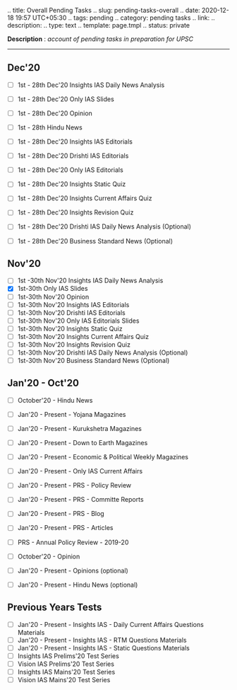 
.. title: Overall Pending Tasks
.. slug: pending-tasks-overall
.. date: 2020-12-18 19:57 UTC+05:30
.. tags: pending
.. category: pending tasks
.. link: 
.. description: 
.. type: text
.. template: page.tmpl
.. status: private

**Description** : *account of pending tasks in preparation for UPSC*

***
<!-- TEASER_END -->

## Dec'20
- [ ] 1st - 28th Dec'20 Insights IAS Daily News Analysis
- [ ] 1st - 28th Dec'20 Only IAS Slides
- [ ] 1st - 28th Dec'20 Opinion
- [ ] 1st - 28th Hindu News
- [ ] 1st - 28th Dec'20 Insights IAS Editorials
- [ ] 1st - 28th Dec'20 Drishti IAS Editorials
- [ ] 1st - 28th Dec'20 Only IAS Editorials
- [ ] 1st - 28th Dec'20 Insights Static Quiz
- [ ] 1st - 28th Dec'20 Insights Current Affairs Quiz
- [ ] 1st - 28th Dec'20 Insights Revision Quiz
- [ ] 1st - 28th Dec'20 Drishti IAS Daily News Analysis (Optional)
- [ ] 1st - 28th Dec'20 Business Standard News (Optional)


## Nov'20
- [ ] 1st -30th Nov'20 Insights IAS Daily News Analysis 
- [x] 1st-30th Only IAS Slides
- [ ] 1st-30th Nov'20 Opinion
- [ ] 1st-30th Nov'20 Insights IAS Editorials
- [ ] 1st-30th Nov'20 Drishti IAS Editorials
- [ ] 1st-30th Nov'20 Only IAS Editorials Slides
- [ ] 1st-30th Nov'20 Insights Static Quiz
- [ ] 1st-30th Nov'20 Insights Current Affairs Quiz
- [ ] 1st-30th Nov'20 Insights Revision Quiz
- [ ] 1st-30th Nov'20 Drishti IAS Daily News Analysis (Optional)
- [ ] 1st-30th Nov'20 Business Standard News (Optional)

## Jan'20 - Oct'20
- [ ] October'20 - Hindu News
- [ ] Jan'20 - Present - Yojana Magazines
- [ ] Jan'20 - Present - Kurukshetra Magazines
- [ ] Jan'20 - Present - Down to Earth Magazines
- [ ] Jan'20 - Present - Economic & Political Weekly Magazines 
- [ ] Jan'20 - Present - Only IAS Current Affairs 
- [ ] Jan'20 - Present - PRS - Policy Review
- [ ] Jan'20 - Present - PRS - Committe Reports
- [ ] Jan'20 - Present - PRS - Blog
- [ ] Jan'20 - Present - PRS - Articles
- [ ] PRS - Annual Policy Review - 2019-20
- [ ] October'20 - Opinion
- [ ] Jan'20 - Present - Opinions (optional)
- [ ] Jan'20 - Present - Hindu News (optional)


## Previous Years Tests
- [ ] Jan'20 - Present - Insights IAS - Daily Current Affairs Questions Materials 
- [ ] Jan'20 - Present - Insights IAS - RTM Questions Materials
- [ ] Jan'20 - Present - Insights IAS - Static Questions Materials
- [ ] Insights IAS Prelims'20 Test Series 
- [ ] Vision IAS Prelims'20 Test Series 
- [ ] Insights IAS Mains'20 Test Series
- [ ] Vision IAS Mains'20 Test Series